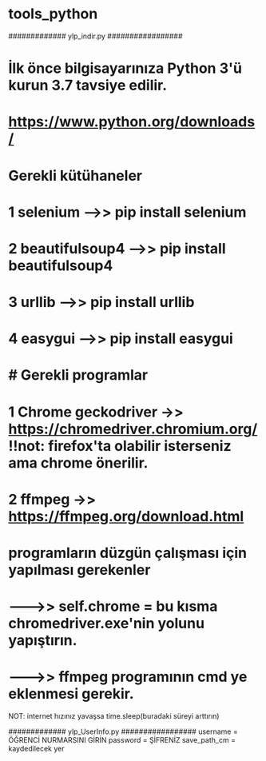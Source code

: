 # tools_python
############# ylp_indir.py #################
# İlk önce bilgisayarınıza Python 3'ü kurun 3.7 tavsiye edilir.
# https://www.python.org/downloads/
# Gerekli kütühaneler
# 1 selenium -->> pip install selenium
# 2 beautifulsoup4 -->> pip install beautifulsoup4 
# 3 urllib -->> pip install urllib 
# 4 easygui -->> pip install easygui 

# # Gerekli programlar
# 1 Chrome geckodriver ->> https://chromedriver.chromium.org/  !!not: firefox'ta olabilir isterseniz ama chrome önerilir.
# 2 ffmpeg ->> https://ffmpeg.org/download.html

# programların düzgün çalışması için yapılması gerekenler
# --->> self.chrome = bu kısma chromedriver.exe'nin yolunu yapıştırın.
# --->> ffmpeg programının cmd ye eklenmesi gerekir.
NOT: internet hızınız yavaşsa time.sleep(buradaki süreyi arttırın)

############# ylp_UserInfo.py #################
username = ÖĞRENCİ NURMARSINI GİRİN
password = ŞİFRENİZ
save_path_cm = kaydedilecek yer

